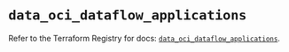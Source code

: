 # `data_oci_dataflow_applications`

Refer to the Terraform Registry for docs: [`data_oci_dataflow_applications`](https://registry.terraform.io/providers/oracle/oci/7.19.0/docs/data-sources/dataflow_applications).
